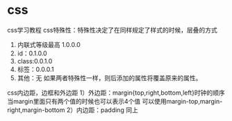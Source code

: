 # css
css学习教程
css特殊性：特殊性决定了在同样规定了样式的时候，层叠的方式
1. 内联式等级最高 1.0.0.0
2. id：0.1.0.0
3. class:0.0.1.0
4. 标签：0.0.0.1
5. 其他：无
如果两者特殊性一样，则后添加的属性将覆盖原来的属性。

css内边距，边框和外边距
1）外边距：margin{top,right,bottom,left}时钟的顺序
  当margin里面只有两个值的时候也可以表示4个值
  可以使用margin-top,margin-right,margin-bottom
2）内边距：padding
  同上
